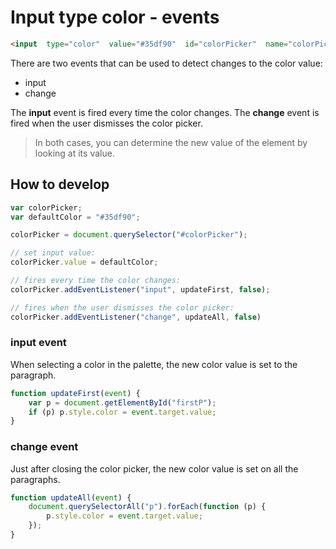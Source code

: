 # Input type color - events

```html
<input  type="color"  value="#35df90"  id="colorPicker"  name="colorPicker">
```

There are two events that can be used to detect changes to the color value:
* input
* change

The **input** event is fired every time the color changes.
The **change** event is fired when the user dismisses the color picker.

>In both cases, you can determine the new value of the element by looking at its value.

## How to develop
```js
var colorPicker;
var defaultColor = "#35df90";

colorPicker = document.querySelector("#colorPicker");

// set input value:
colorPicker.value = defaultColor;

// fires every time the color changes:
colorPicker.addEventListener("input", updateFirst, false);

// fires when the user dismisses the color picker:
colorPicker.addEventListener("change", updateAll, false)
```

### input event
When selecting a color in the palette, the new color value is set to the paragraph.
```js
function updateFirst(event) {
    var p = document.getElementById("firstP");
    if (p) p.style.color = event.target.value;
}
```

### change event
Just after closing the color picker, the new color value is set on all the paragraphs.
```js
function updateAll(event) {
    document.querySelectorAll("p").forEach(function (p) {
        p.style.color = event.target.value;
    });
}
```

